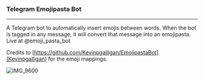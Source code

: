 ### Telegram Emojipasta Bot

---

A Telegram bot to automatically insert emojis between words. When the bot is tagged in any message, it will convert that message into an emojipasta. Live at @emoji_pasta_bot

Credits to [https://github.com/Kevinpgalligan/EmojipastaBot](Kevinpgalligan) for the emoji mappings. 

![IMG_9600](https://user-images.githubusercontent.com/29771154/104054374-f0145a80-5227-11eb-8eba-54b97fd232db.PNG)

